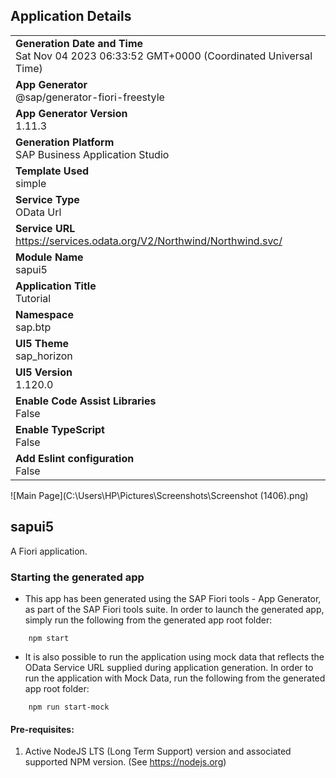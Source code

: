 ## Application Details
|               |
| ------------- |
|**Generation Date and Time**<br>Sat Nov 04 2023 06:33:52 GMT+0000 (Coordinated Universal Time)|
|**App Generator**<br>@sap/generator-fiori-freestyle|
|**App Generator Version**<br>1.11.3|
|**Generation Platform**<br>SAP Business Application Studio|
|**Template Used**<br>simple|
|**Service Type**<br>OData Url|
|**Service URL**<br>https://services.odata.org/V2/Northwind/Northwind.svc/
|**Module Name**<br>sapui5|
|**Application Title**<br>Tutorial|
|**Namespace**<br>sap.btp|
|**UI5 Theme**<br>sap_horizon|
|**UI5 Version**<br>1.120.0|
|**Enable Code Assist Libraries**<br>False|
|**Enable TypeScript**<br>False|
|**Add Eslint configuration**<br>False|

![Main Page](C:\Users\HP\Pictures\Screenshots\Screenshot (1406).png)


## sapui5

A Fiori application.

### Starting the generated app

-   This app has been generated using the SAP Fiori tools - App Generator, as part of the SAP Fiori tools suite.  In order to launch the generated app, simply run the following from the generated app root folder:

```
    npm start
```

- It is also possible to run the application using mock data that reflects the OData Service URL supplied during application generation.  In order to run the application with Mock Data, run the following from the generated app root folder:

```
    npm run start-mock
```

#### Pre-requisites:

1. Active NodeJS LTS (Long Term Support) version and associated supported NPM version.  (See https://nodejs.org)


